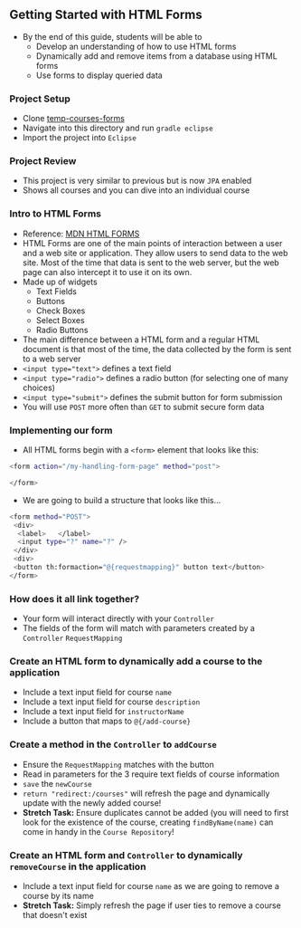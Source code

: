 ## Getting Started with HTML Forms

  - By the end of this guide, students will be able to 
    - Develop an understanding of how to use HTML forms
    - Dynamically add and remove items from a database using HTML forms
    - Use forms to display queried data 
  

### Project Setup
- Clone [temp-courses-forms](https://github.com/WeCanCodeIT/temp-courses-forms)
- Navigate into this directory and run `gradle eclipse` 
- Import the project into `Eclipse`

### Project Review
- This project is very similar to previous but is now `JPA` enabled
- Shows all courses and you can dive into an individual course

### Intro to HTML Forms
- Reference: [MDN HTML FORMS](https://developer.mozilla.org/en-US/docs/Learn/HTML/Forms/Your_first_HTML_form)
- HTML Forms are one of the main points of interaction between a user and a web site or application. They allow users to send data to the web site. Most of the time that data is sent to the web server, but the web page can also intercept it to use it on its own.
- Made up of widgets
  - Text Fields
  - Buttons
  - Check Boxes
  - Select Boxes
  - Radio Buttons
- The main difference between a HTML form and a regular HTML document is that most of the time, the data collected by the form is sent to a web server
- `<input type="text">` defines a text field
- `<input type="radio">` defines a radio button (for selecting one of many choices)
- `<input type="submit">` defines the submit button for form submission
- You will use `POST` more often than `GET` to submit secure form data


### Implementing our form
- All HTML forms begin with a `<form>` element that looks like this: 
```bash
<form action="/my-handling-form-page" method="post">

</form>
```
- We are going to build a structure that looks like this...
```bash
<form method="POST">
 <div>
  <label>   </label>
  <input type="?" name="?" />
 </div>
 <div>
 <button th:formaction="@{requestmapping}" button text</button>
</form>
```

### How does it all link together?
- Your form will interact directly with your `Controller`
- The fields of the form will match with parameters created by a `Controller` `RequestMapping` 

### Create an HTML form to dynamically add a course to the application
- Include a text input field for course `name`
- Include a text input field for course `description`
- Include a text input field for `instructorName`
- Include a button that maps to `@{/add-course}`

### Create a method in the `Controller` to `addCourse`
- Ensure the `RequestMapping` matches with the button
- Read in parameters for the 3 require text fields of course information
- `save` the `newCourse` 
- `return "redirect:/courses"` will refresh the page and dynamically update with the newly added course!
- **Stretch Task:** Ensure duplicates cannot be added (you will need to first look for the existence of the course, creating `findByName(name)` can come in handy in the `Course Repository`!

### Create an HTML form and `Controller` to dynamically `removeCourse`  in the application
- Include a text input field for course `name` as we are going to remove a course by its name
- **Stretch Task:** Simply refresh the page if user ties to remove a course that doesn't exist



